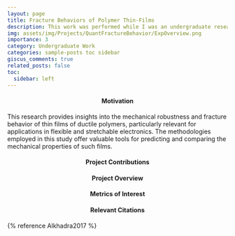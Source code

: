 ```yaml
---
layout: page
title: Fracture Behaviors of Polymer Thin-Films
description: This work was performed while I was an undergraduate researcher in Darren Lipomi's lab at the University of California, San Diego and was performed under Mohammed Alkhadra. 
img: assets/img/Projects/QuantFractureBehavior/ExpOverview.png
importance: 3
category: Undergraduate Work
categories: sample-posts toc sidebar
giscus_comments: true
related_posts: false
toc:
  sidebar: left
---
```


<h4 id="overview" style="text-align: center;">Motivation</h4>

This research provides insights into the mechanical robustness and fracture behavior of thin films of ductile polymers, particularly relevant for applications in flexible and stretchable electronics. The methodologies employed in this study offer valuable tools for predicting and comparing the mechanical properties of such films.

<h4 id="contributions" style="text-align: center;">Project Contributions</h4>

<h4 id="overview" style="text-align: center;">Project Overview</h4>

<h4 id="moi" style="text-align: center;">Metrics of Interest</h4>

<h4 id="citations" style="text-align: center;">Relevant Citations</h4>
{% reference Alkhadra2017 %}
